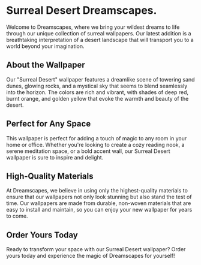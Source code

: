 <!--
Write me markdown content of website with wallpaper:

"A surreal interpretation of a desert landscape"

The header of the page should not be copy of the text but rather a real content of the website which is using this wallpaper.
-->

<!--font:Poppins-->

# Surreal Desert Dreamscapes.

Welcome to Dreamscapes, where we bring your wildest dreams to life through our unique collection of surreal wallpapers. Our latest addition is a breathtaking interpretation of a desert landscape that will transport you to a world beyond your imagination.

## About the Wallpaper

Our "Surreal Desert" wallpaper features a dreamlike scene of towering sand dunes, glowing rocks, and a mystical sky that seems to blend seamlessly into the horizon. The colors are rich and vibrant, with shades of deep red, burnt orange, and golden yellow that evoke the warmth and beauty of the desert.

## Perfect for Any Space

This wallpaper is perfect for adding a touch of magic to any room in your home or office. Whether you're looking to create a cozy reading nook, a serene meditation space, or a bold accent wall, our Surreal Desert wallpaper is sure to inspire and delight.

## High-Quality Materials

At Dreamscapes, we believe in using only the highest-quality materials to ensure that our wallpapers not only look stunning but also stand the test of time. Our wallpapers are made from durable, non-woven materials that are easy to install and maintain, so you can enjoy your new wallpaper for years to come.

## Order Yours Today

Ready to transform your space with our Surreal Desert wallpaper? Order yours today and experience the magic of Dreamscapes for yourself!
